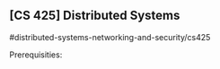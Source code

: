 ## [CS 425] Distributed Systems

#distributed-systems-networking-and-security/cs425

Prerequisities:
